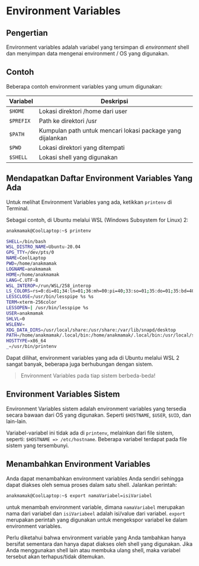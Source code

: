 # Environment Variables

## Pengertian

Environment variables adalah variabel yang tersimpan di _environment_ shell dan menyimpan data mengenai environment / OS yang digunakan.

## Contoh

Beberapa contoh environment variables yang umum digunakan:

| Variabel    | Deskripsi                                                  |
|-------------|------------------------------------------------------------|
| `$HOME`     | Lokasi direktori /home dari user                           |
| `$PREFIX`   | Path ke direktori /usr                                     |
| `$PATH`     | Kumpulan path untuk mencari lokasi package yang dijalankan |
| `$PWD`      | Lokasi direktori yang ditempati                            |
| `$SHELL`    | Lokasi shell yang digunakan                                |

## Mendapatkan Daftar Environment Variables Yang Ada

Untuk melihat Environment Variables yang ada, ketikkan `printenv` di Terminal.

Sebagai contoh, di Ubuntu melalui WSL (Windows Subsystem for Linux) 2:

```bash
anakmamak@CoolLaptop:~$ printenv

SHELL=/bin/bash
WSL_DISTRO_NAME=Ubuntu-20.04
GPG_TTY=/dev/pts/0
NAME=CoolLaptop
PWD=/home/anakmamak
LOGNAME=anakmamak
HOME=/home/anakmamak
LANG=C.UTF-8
WSL_INTEROP=/run/WSL/258_interop
LS_COLORS=rs=0:di=01;34:ln=01;36:mh=00:pi=40;33:so=01;35:do=01;35:bd=40;33;01:cd=40;33;01:or=40;31;01:mi=00:su=37;41:sg=30;43:ca=30;41:tw=30;42:ow=34;42:st=37;44:ex=01;32:*.tar=01;31:*.tgz=01;31:*.arc=01;31:*.arj=01;31:*.taz=01;31:*.lha=01;31:*.lz4=01;31:*.lzh=01;31:*.lzma=01;31:*.tlz=01;31:*.txz=01;31:*.tzo=01;31:*.t7z=01;31:*.zip=01;31:*.z=01;31:*.dz=01;31:*.gz=01;31:*.lrz=01;31:*.lz=01;31:*.lzo=01;31:*.xz=01;31:*.zst=01;31:*.tzst=01;31:*.bz2=01;31:*.bz=01;31:*.tbz=01;31:*.tbz2=01;31:*.tz=01;31:*.deb=01;31:*.rpm=01;31:*.jar=01;31:*.war=01;31:*.ear=01;31:*.sar=01;31:*.rar=01;31:*.alz=01;31:*.ace=01;31:*.zoo=01;31:*.cpio=01;31:*.7z=01;31:*.rz=01;31:*.cab=01;31:*.wim=01;31:*.swm=01;31:*.dwm=01;31:*.esd=01;31:*.jpg=01;35:*.jpeg=01;35:*.mjpg=01;35:*.mjpeg=01;35:*.gif=01;35:*.bmp=01;35:*.pbm=01;35:*.pgm=01;35:*.ppm=01;35:*.tga=01;35:*.xbm=01;35:*.xpm=01;35:*.tif=01;35:*.tiff=01;35:*.png=01;35:*.svg=01;35:*.svgz=01;35:*.mng=01;35:*.pcx=01;35:*.mov=01;35:*.mpg=01;35:*.mpeg=01;35:*.m2v=01;35:*.mkv=01;35:*.webm=01;35:*.ogm=01;35:*.mp4=01;35:*.m4v=01;35:*.mp4v=01;35:*.vob=01;35:*.qt=01;35:*.nuv=01;35:*.wmv=01;35:*.asf=01;35:*.rm=01;35:*.rmvb=01;35:*.flc=01;35:*.avi=01;35:*.fli=01;35:*.flv=01;35:*.gl=01;35:*.dl=01;35:*.xcf=01;35:*.xwd=01;35:*.yuv=01;35:*.cgm=01;35:*.emf=01;35:*.ogv=01;35:*.ogx=01;35:*.aac=00;36:*.au=00;36:*.flac=00;36:*.m4a=00;36:*.mid=00;36:*.midi=00;36:*.mka=00;36:*.mp3=00;36:*.mpc=00;36:*.ogg=00;36:*.ra=00;36:*.wav=00;36:*.oga=00;36:*.opus=00;36:*.spx=00;36:*.xspf=00;36:
LESSCLOSE=/usr/bin/lesspipe %s %s
TERM=xterm-256color
LESSOPEN=| /usr/bin/lesspipe %s
USER=anakmamak
SHLVL=0
WSLENV=
XDG_DATA_DIRS=/usr/local/share:/usr/share:/var/lib/snapd/desktop
PATH=/home/anakmamak/.local/bin:/home/anakmamak/.local/bin:/usr/local/sbin:/usr/local/bin:/usr/sbin:/usr/bin:/sbin:/bin:/usr/games:/usr/local/games:/usr/lib/wsl/lib:/mnt/c/Windows/system32:/mnt/c/Windows:/mnt/c/Windows/System32/Wbem:/mnt/c/Windows/System32/WindowsPowerShell/v1.0/:/mnt/c/Windows/System32/OpenSSH/:/mnt/c/Program Files (x86)/NVIDIA Corporation/PhysX/Common:/mnt/c/Users/hendr/AppData/Local/Microsoft/WindowsApps:/mnt/c/Users/hendr/AppData/Local/Programs/Microsoft VS Code/bin:/snap/bin
HOSTTYPE=x86_64
_=/usr/bin/printenv
```

Dapat dilihat, environment variables yang ada di Ubuntu melalui WSL 2 sangat banyak, beberapa juga berhubungan dengan sistem.

> Environment Variables pada tiap sistem berbeda-beda!

## Environment Variables Sistem

Environment Variables sistem adalah environment variables yang tersedia secara bawaan dari OS yang digunakan. Seperti `$HOSTNAME`, `$USER`, `$UID`, dan lain-lain.

Variabel-variabel ini tidak ada di `printenv`, melainkan dari file sistem, seperti: `$HOSTNAME => /etc/hostname`. Beberapa variabel terdapat pada file sistem yang tersembunyi.

## Menambahkan Environment Variables

Anda dapat menambahkan environment variables Anda sendiri sehingga dapat diakses oleh semua proses dalam satu shell. Jalankan perintah:

```bash
anakmamak@CoolLaptop:~$ export namaVariabel=isiVariabel
```

untuk menambah environment variable, dimana `namaVariabel` merupakan nama dari variabel dan `isiVariabeel` adalah isi/value dari variabel. `export` merupakan perintah yang digunakan untuk mengekspor variabel ke dalam environment variables.

Perlu diketahui bahwa environment variable yang Anda tambahkan hanya bersifat sementara dan hanya dapat diakses oleh shell yang digunakan. Jika Anda menggunakan shell lain atau membuka ulang shell, maka variabel tersebut akan terhapus/tidak ditemukan.


